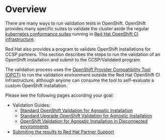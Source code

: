 # Overview

There are many ways to run validation tests in OpenShift. OpenShift provides many specific suites to validate the cluster aside the regular [kubernetes conformance suites]() running in [Red Hat OpenShift CI infrastructure](/continuous-integration-and-testing/).

Red Hat also provides a program to validate OpenShift installations for CCSP partners. This section describes the steps to run the validation of an OpenShift installation and submit to the CCSP/Validated program.

The validation process uses the [OpenShift Provider Compatibility Tool (OPCT)](https://redhat-openshift-ecosystem.github.io/provider-certification-tool/) to run the validation environment outside the Red Hat OpenShift CI Infrastructure, although anyone can consume the tool to self-evaluate a custom OpenShift installation.

Please see the following pages according your goal:

<!-- - [CCSP/Validated Overview](./ccsp-overview.md) -->
- Validation Guides:
    - [Standard OpenShift Validation for Agnostic Installation](./guides/validate-standard-platform-none-ha.md)
    - [Standard Upgrade OpenShift Validation for Agnostic Installation](./guides/validate-upgrade-platform-none-ha.md)
    - [OpenShift Validation for Agnostic Installation in Disconnected environments](./guides/validate-standard-platform-none-ha.md)
- [Submiting the results to Red Hat Partner Support](./ccsp-submit.md)